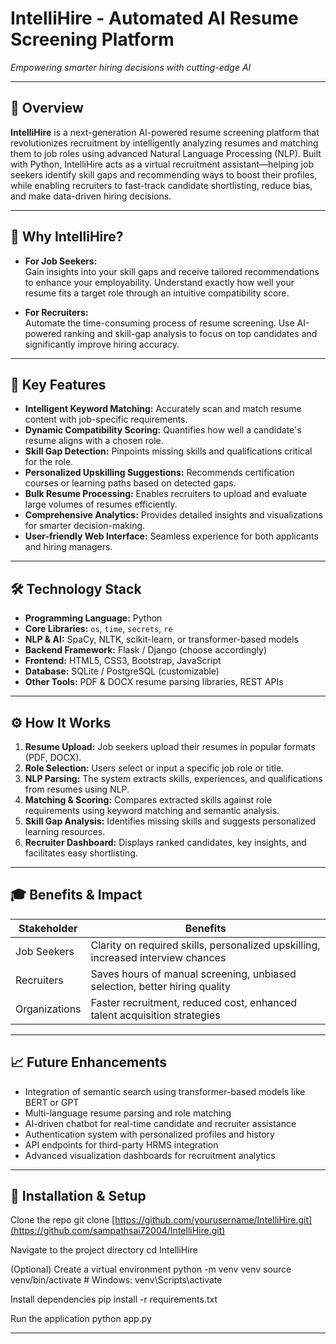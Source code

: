 # IntelliHire - Automated AI Resume Screening Platform


*Empowering smarter hiring decisions with cutting-edge AI*

---

## 🚀 Overview

**IntelliHire** is a next-generation AI-powered resume screening platform that revolutionizes recruitment by intelligently analyzing resumes and matching them to job roles using advanced Natural Language Processing (NLP). Built with Python, IntelliHire acts as a virtual recruitment assistant—helping job seekers identify skill gaps and recommending ways to boost their profiles, while enabling recruiters to fast-track candidate shortlisting, reduce bias, and make data-driven hiring decisions.

---

## 🎯 Why IntelliHire?

- **For Job Seekers:**  
  Gain insights into your skill gaps and receive tailored recommendations to enhance your employability. Understand exactly how well your resume fits a target role through an intuitive compatibility score.

- **For Recruiters:**  
  Automate the time-consuming process of resume screening. Use AI-powered ranking and skill-gap analysis to focus on top candidates and significantly improve hiring accuracy.

---

## 🌟 Key Features

- **Intelligent Keyword Matching:** Accurately scan and match resume content with job-specific requirements.
- **Dynamic Compatibility Scoring:** Quantifies how well a candidate's resume aligns with a chosen role.
- **Skill Gap Detection:** Pinpoints missing skills and qualifications critical for the role.
- **Personalized Upskilling Suggestions:** Recommends certification courses or learning paths based on detected gaps.
- **Bulk Resume Processing:** Enables recruiters to upload and evaluate large volumes of resumes efficiently.
- **Comprehensive Analytics:** Provides detailed insights and visualizations for smarter decision-making.
- **User-friendly Web Interface:** Seamless experience for both applicants and hiring managers.

---

## 🛠️ Technology Stack

- **Programming Language:** Python  
- **Core Libraries:** `os`, `time`, `secrets`, `re`  
- **NLP & AI:** SpaCy, NLTK, scikit-learn, or transformer-based models  
- **Backend Framework:** Flask / Django (choose accordingly)  
- **Frontend:** HTML5, CSS3, Bootstrap, JavaScript  
- **Database:** SQLite / PostgreSQL (customizable)  
- **Other Tools:** PDF & DOCX resume parsing libraries, REST APIs

---

## ⚙️ How It Works

1. **Resume Upload:** Job seekers upload their resumes in popular formats (PDF, DOCX).
2. **Role Selection:** Users select or input a specific job role or title.
3. **NLP Parsing:** The system extracts skills, experiences, and qualifications from resumes using NLP.
4. **Matching & Scoring:** Compares extracted skills against role requirements using keyword matching and semantic analysis.
5. **Skill Gap Analysis:** Identifies missing skills and suggests personalized learning resources.
6. **Recruiter Dashboard:** Displays ranked candidates, key insights, and facilitates easy shortlisting.

---

## 🎓 Benefits & Impact

| Stakeholder     | Benefits                                        |
|-----------------|------------------------------------------------|
| Job Seekers     | Clarity on required skills, personalized upskilling, increased interview chances  |
| Recruiters      | Saves hours of manual screening, unbiased selection, better hiring quality        |
| Organizations   | Faster recruitment, reduced cost, enhanced talent acquisition strategies          |

---

## 📈 Future Enhancements

- Integration of semantic search using transformer-based models like BERT or GPT
- Multi-language resume parsing and role matching
- AI-driven chatbot for real-time candidate and recruiter assistance
- Authentication system with personalized profiles and history
- API endpoints for third-party HRMS integration
- Advanced visualization dashboards for recruitment analytics

---

## 🔧 Installation & Setup

Clone the repo
git clone [https://github.com/yourusername/IntelliHire.git](https://github.com/sampathsai72004/IntelliHire.git)

Navigate to the project directory
cd IntelliHire

(Optional) Create a virtual environment
python -m venv venv
source venv/bin/activate # Windows: venv\Scripts\activate

Install dependencies
pip install -r requirements.txt

Run the application
python app.py

---

